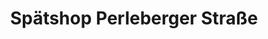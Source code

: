 ---
title: "Spätshop Perleberger Straße"
url: /berlin/spaetshop-perleberger-strasse/
shop: Lebensmittel
---